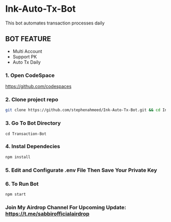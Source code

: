 # Ink-Auto-Tx-Bot
This bot automates transaction processes daily

## BOT FEATURE
- Multi Account 
- Support PK
- Auto Tx Daily

### 1. Open CodeSpace
https://github.com/codespaces

### 2. Clone project repo
```bash
git clone https://github.com/stephenahmeed/Ink-Auto-Tx-Bot.git && cd Ink-Auto-Tx-Bot
```
### 3. Go To Bot Directory
```
cd Transaction-Bot
```

### 4. Instal Dependecies

```bash
npm install
```

### 5. Edit and Configurate .env File Then Save Your Private Key

### 6. To Run Bot

```bash
npm start
```

### Join My Airdrop Channel For Upcoming Update: https://t.me/sabbirofficialairdrop
